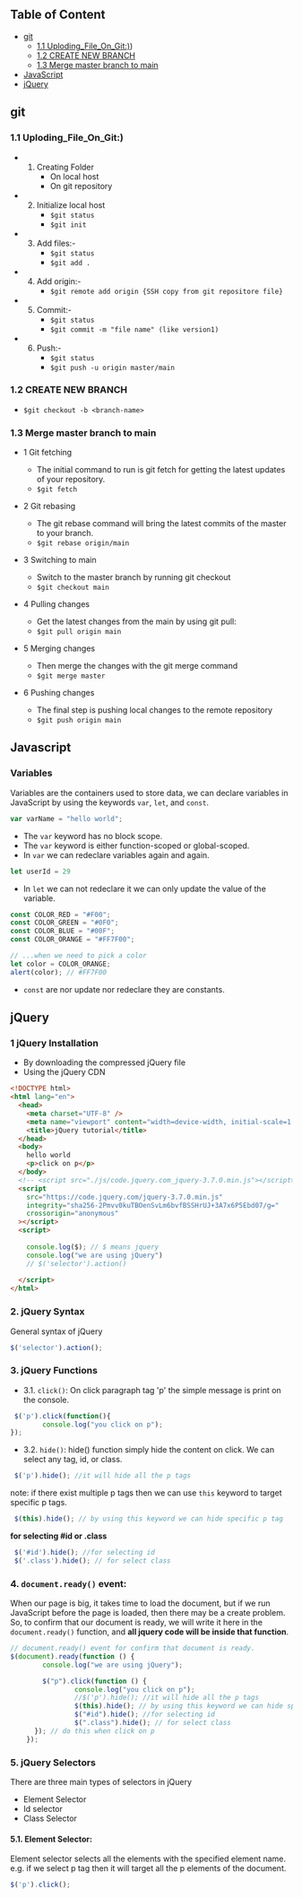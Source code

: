 ## Table of Content
- [git](#git)
  - [1.1 Uploding_File_On_Git:)](#1.1Uploding_File_On_Git:))
  - [1.2 CREATE NEW BRANCH](#u1.2)
  - [1.3 Merge master branch to main](#1.3)
- [JavaScript](#javascript)
- [jQuery](#jquery)
## git
### 1.1 Uploding_File_On_Git:)

- 1. Creating Folder
        - On local host
        - On git repository

- 2. Initialize local host
        - ```$git status```
        - ```$git init```

- 3. Add files:-
        - ```$git status```
        - ```$git add .```

- 4. Add origin:-
        - ```$git remote add origin {SSH copy from git repositore file}```

- 5. Commit:-
        - ```$git status```
        - ```$git commit -m "file name" (like version1)```

- 6. Push:-
        - ```$git status```
        - ```$git push -u origin master/main```

### 1.2 CREATE NEW BRANCH
- ```$git checkout -b <branch-name>```

### 1.3 Merge master branch to main
- 1 Git fetching
  - The initial command to run is git fetch for getting the latest updates of your repository.
  - ```$git fetch```

- 2 Git rebasing
  - The git rebase command will bring the latest commits of the master to your branch.
  - ```$git rebase origin/main```

- 3 Switching to main
  - Switch to the master branch by running git checkout
  - ```$git checkout main```

- 4 Pulling changes
  - Get the latest changes from the main by using git pull:
  - ```$git pull origin main```

- 5 Merging changes
  - Then merge the changes with the git merge command
  - ```$git merge master```

- 6 Pushing changes
  - The final step is pushing local changes to the remote repository
  - ```$git push origin main```

## Javascript
### Variables
Variables are the containers used to store data, we can declare variables in JavaScript by using the keywords `var`, `let`, and `const`.
``` js
var varName = "hello world";
```
- The `var` keyword has no block scope.
- The `var` keyword is either function-scoped or global-scoped.
- In `var`  we can redeclare variables again and again.

``` js 
let userId = 29
```
- In `let` we can not redeclare it we can only update the value of the variable.

``` js 
const COLOR_RED = "#F00";
const COLOR_GREEN = "#0F0";
const COLOR_BLUE = "#00F";
const COLOR_ORANGE = "#FF7F00";

// ...when we need to pick a color
let color = COLOR_ORANGE;
alert(color); // #FF7F00
```

- `const` are nor update nor redeclare they are constants.

## jQuery
### 1 jQuery Installation
- By downloading the compressed jQuery file
- Using the jQuery CDN
``` html
<!DOCTYPE html>
<html lang="en">
  <head>
    <meta charset="UTF-8" />
    <meta name="viewport" content="width=device-width, initial-scale=1.0" />
    <title>jQuery tutorial</title>
  </head>
  <body>
    hello world
    <p>click on p</p>
  </body>
  <!-- <script src="./js/code.jquery.com_jquery-3.7.0.min.js"></script> -->
  <script
    src="https://code.jquery.com/jquery-3.7.0.min.js"
    integrity="sha256-2Pmvv0kuTBOenSvLm6bvfBSSHrUJ+3A7x6P5Ebd07/g="
    crossorigin="anonymous"
  ></script>
  <script>
  
    console.log($); // $ means jquery
    console.log("we are using jQuery")
    // $('selector').action()
  
  </script>
</html>

```

### 2. jQuery Syntax
General syntax of jQuery
``` js
$('selector').action();
```

### 3. jQuery Functions
- 3.1. `click()`:
On click paragraph tag 'p' the simple message is print on the console.
``` js
 $('p').click(function(){
        console.log("you click on p");
});
```

- 3.2. `hide()`: hide() function simply hide the content on click. We can select any tag, id, or class.
``` js
 $('p').hide(); //it will hide all the p tags
```
note: if there exist multiple p tags then we can use `this` keyword to target specific p tags.

``` js
 $(this).hide(); // by using this keyword we can hide specific p tag 
```
**for selecting #id or .class**
``` js
 $('#id').hide(); //for selecting id
 $('.class').hide(); // for select class
```

### 4. **`document.ready()`** event:
When our page is big, it takes time to load the document, but if we run JavaScript before the page is loaded, then there may be a create problem. So, to confirm that our document is ready, we will write it here in the `document.ready()` function, and **all jquery code will be inside that function**.
``` js
// document.ready() event for confirm that document is ready.
$(document).ready(function () {
        console.log("we are using jQuery");

        $("p").click(function () {
                console.log("you click on p");
                //$('p').hide(); //it will hide all the p tags
                $(this).hide(); // by using this keyword we can hide specific p tag
                $("#id").hide(); //for selecting id
                $(".class").hide(); // for select class
      }); // do this when click on p
    });
```

### 5. jQuery Selectors
There are three main types of selectors in jQuery
- Element Selector
- Id selector
- Class Selector

#### 5.1. Element Selector:
Element selector selects all the elements with the specified element name. e.g. if we select p tag then it will target all the p elements of the document.
``` js
$('p').click();
```


